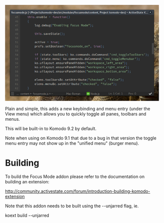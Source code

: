 ![Screenshot](screenshot.png)

Plain and simple, this adds a new keybinding and menu entry (under the View menu)
which allows you to quickly toggle all panes, toolbars and menus.

This will be built-in to Komodo 9.2 by default.

Note when using on Komodo 9.1 that due to a bug in that version the toggle menu
entry may not show up in the "unified menu" (burger menu).

Building
========

To build the Focus Mode addon please refer to the documentation on building an extension:

http://community.activestate.com/forum/introduction-building-komodo-extension

Note that this addon needs to be built using the --unjarred flag, ie.

  koext build --unjarred
